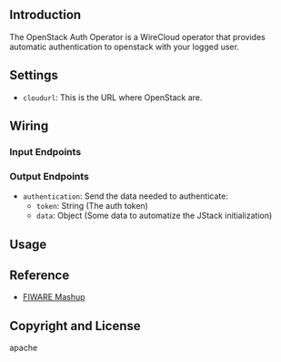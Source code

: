 ## Introduction

The OpenStack Auth Operator is a WireCloud operator that provides automatic authentication to openstack with your logged user.

## Settings

- `cloudurl`: This is the URL where OpenStack are.

## Wiring


### Input Endpoints


### Output Endpoints

- `authentication`: Send the data needed to authenticate:
  - `token`: String (The auth token)
  - `data`: Object (Some data to automatize the JStack initialization)


## Usage

## Reference

- [FIWARE Mashup](https://mashup.lab.fiware.org/)

## Copyright and License

apache
